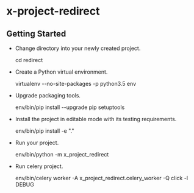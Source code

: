 # x-project-redirect

Getting Started
---------------

- Change directory into your newly created project.

    cd redirect

- Create a Python virtual environment.

    virtualenv --no-site-packages -p python3.5 env

- Upgrade packaging tools.

    env/bin/pip install --upgrade pip setuptools

- Install the project in editable mode with its testing requirements.

    env/bin/pip install -e "."

- Run your project.

    env/bin/python -m x_project_redirect

- Run celery project.

    env/bin/celery worker -A x_project_redirect.celery_worker -Q click -l DEBUG

